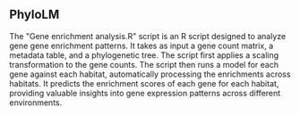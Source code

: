 ## PhyloLM
The "Gene enrichment analysis.R" script is an R script designed to analyze gene gene enrichment patterns. It takes as input a gene count matrix,
a metadata table, and a phylogenetic tree. The script first applies a scaling transformation to the gene counts. The script then runs a model for 
each gene against each habitat, automatically processing the enrichments across habitats. It predicts the enrichment scores of each gene for each
habitat, providing valuable insights into gene expression patterns across different environments.
